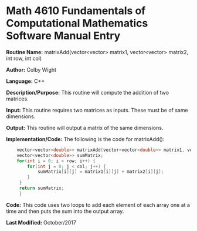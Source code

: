 # Math 4610 Fundamentals of Computational Mathematics Software Manual Entry

**Routine Name:**       matrixAdd(vector<vector<double>> matrix1, vector<vector<double>> matrix2, int row, int col)


**Author:** Colby Wight

**Language:** C++

**Description/Purpose:**  This routine will compute the addition of two matrices.

**Input:** This routine requires two matrices as inputs. These must be of same dimensions.


**Output:** This routine will output a matrix of the same dimensions.


**Implementation/Code:** The following is the code for matrixAdd():
```C++
    vector<vector<double>> matrixAdd(vector<vector<double>> matrix1, vector<vector<double>> matrix2, int row, int col) {
    vector<vector<double>> sumMatrix;
    for(int i = 0; i < row; i++) {
        for(int j = 0; j < col; j++) {
            sumMatrix[i][j] = matrix1[i][j] + matrix2[i][j];
        }
     }
     return sumMatrix;
     }
```
  
**Code:** This code uses two loops to add each element of each array one at a time and then puts the sum into the output array.


**Last Modified:** October/2017
